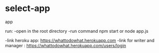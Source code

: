 # select-app
app

run:
-open in the root directory
-run command npm start or node app.js


-link heroku app: https://whattodowhat.herokuapp.com
-link for writer and manager : https://whattodowhat.herokuapp.com/users/login
